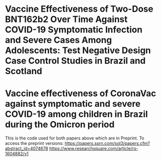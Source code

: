 
# Vaccine Effectiveness of Two-Dose BNT162b2 Over Time Against COVID-19 Symptomatic Infection and Severe Cases Among Adolescents: Test Negative Design Case Control Studies in Brazil and Scotland
# Vaccine effectiveness of CoronaVac against symptomatic and severe COVID-19 among children in Brazil during the Omicron period

This is the code used for both papers above which are in Preprint.
To access the preprint versions: 
https://papers.ssrn.com/sol3/papers.cfm?abstract_id=4074678 
https://www.researchsquare.com/article/rs-1604882/v1 
